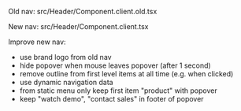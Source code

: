 
Old nav:
src/Header/Component.client.old.tsx

New nav:
src/Header/Component.client.tsx


Improve new nav:

+ use brand logo from old nav
+ hide popover when mouse leaves popover (after 1 second)
+ remove outline from first level items at all time (e.g. when clicked)
+ use dynamic navigation data
+ from static menu only keep first item "product" with popover
+ keep "watch demo", "contact sales" in footer of popover
